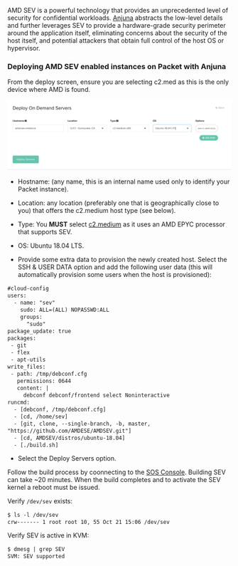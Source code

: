 <!--
<meta>
{
    "title":"AMD Sev with Anjuna",
    "description":"Deploying AMD SEV with Anjuna",
    "author":"Mo Lawler",
    "github":"usrdev",
    "email":"mo@packet.com",
    "tag":["AMD", "SEV"]
}
</meta>
-->

AMD SEV is a powerful technology that provides an unprecedented level of security for confidential workloads. [Anjuna](http://.anjuna.io) abstracts the low-level details and further leverages SEV to provide a hardware-grade security perimeter around the application itself, eliminating concerns about the security of the host itself, and potential attackers that obtain full control of the host OS or hypervisor.


### Deploying AMD SEV enabled instances on Packet with Anjuna

From the deploy screen, ensure you are selecting c2.med as this is the only device where AMD is found.

![deploy-amd](/images/amd-sev/deploy-amd.png)

* Hostname: (any name, this is an internal name used only to identify your Packet instance).

* Location: any location (preferably one that is geographically close to you) that offers the c2.medium host type (see below).

* Type: You **MUST** select [c2.medium](https://www.packet.com/cloud/servers/c2-medium-epyc/) as it uses an AMD EPYC processor that supports SEV. 

* OS: Ubuntu 18.04 LTS.

* Provide some extra data to provision the newly created host. Select the SSH & USER DATA option and add the following user data (this will automatically provision some users when the host is provisioned):

```
#cloud-config
users:
  - name: "sev"
    sudo: ALL=(ALL) NOPASSWD:ALL
    groups:
      "sudo"
package_update: true
packages:
 - git
 - flex
 - apt-utils
write_files:
 - path: /tmp/debconf.cfg
   permissions: 0644
   content: |
     debconf debconf/frontend select Noninteractive
runcmd:
  - [debconf, /tmp/debconf.cfg]
  - [cd, /home/sev]
  - [git, clone, --single-branch, -b, master, "https://github.com/AMDESE/AMDSEV.git"]
  - [cd, AMDSEV/distros/ubuntu-18.04]
  - [./build.sh]
  ```

* Select the Deploy Servers option.

Follow the build process by coonnecting to the [SOS Console](https://www.packet.com/developers/docs/servers/key-features/sos-serial-over-ssh/). Building SEV can take ~20 minutes. When the build completes and  to activate the SEV kernel a reboot must be issued. 

Verify `/dev/sev` exists: 

```
$ ls -l /dev/sev
crw------- 1 root root 10, 55 Oct 21 15:06 /dev/sev
```
Verify SEV is active in KVM: 
```
$ dmesg | grep SEV
SVM: SEV supported
```



